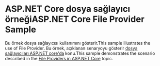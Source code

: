 # <a name="aspnet-core-file-provider-sample"></a><span data-ttu-id="d79f0-101">ASP.NET Core dosya sağlayıcı örneği</span><span class="sxs-lookup"><span data-stu-id="d79f0-101">ASP.NET Core File Provider Sample</span></span>

<span data-ttu-id="d79f0-102">Bu örnek dosya sağlayıcısı kullanımını gösterir.</span><span class="sxs-lookup"><span data-stu-id="d79f0-102">This sample illustrates the use of File Provider.</span></span> <span data-ttu-id="d79f0-103">Bu örnek, açıklanan senaryoyu gösterir [dosya sağlayıcıları ASP.NET core'da](https://docs.microsoft.com/aspnet/core/fundamentals/file-providers) konu.</span><span class="sxs-lookup"><span data-stu-id="d79f0-103">This sample demonstrates the scenario described in the [File Providers in ASP.NET Core](https://docs.microsoft.com/aspnet/core/fundamentals/file-providers) topic.</span></span>
